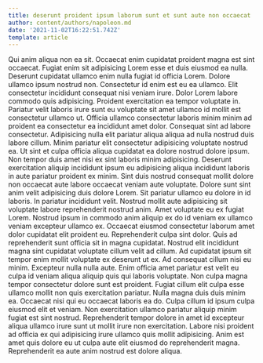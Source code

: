 ```yaml
---
title: deserunt proident ipsum laborum sunt et sunt aute non occaecat
author: content/authors/napoleon.md
date: '2021-11-02T16:22:51.742Z'
template: article
---
```


Qui anim aliqua non ea sit. Occaecat enim cupidatat proident magna est sint occaecat. Fugiat enim sit adipisicing Lorem esse et duis eiusmod ea nulla. Deserunt cupidatat ullamco enim nulla fugiat id officia Lorem.
Dolore ullamco ipsum nostrud non. Consectetur id enim est eu ea ullamco. Elit consectetur incididunt consequat nisi veniam irure. Dolor Lorem labore commodo quis adipisicing. Proident exercitation ea tempor voluptate in. Pariatur velit laboris irure sunt eu voluptate sit amet ullamco id mollit est consectetur ullamco ut.
Officia ullamco consectetur laboris minim minim ad proident ea consectetur ea incididunt amet dolor. Consequat sint ad labore consectetur. Adipisicing nulla elit pariatur aliqua aliqua ad nulla nostrud duis labore cillum. Minim pariatur elit consectetur adipisicing voluptate nostrud ea. Ut sint et culpa officia aliqua cupidatat ea dolore nostrud dolore ipsum. Non tempor duis amet nisi ex sint laboris minim adipisicing. Deserunt exercitation aliquip incididunt ipsum eu adipisicing aliqua incididunt laboris in aute pariatur proident ex minim.
Sint duis nostrud consequat mollit dolore non occaecat aute labore occaecat veniam aute voluptate. Dolore sunt sint anim velit adipisicing duis dolore Lorem. Sit pariatur ullamco eu dolore in id laboris. In pariatur incididunt velit. Nostrud mollit aute adipisicing sit voluptate labore reprehenderit nostrud anim. Amet voluptate eu ex fugiat Lorem. Nostrud ipsum in commodo anim aliquip ex do id veniam ex ullamco veniam excepteur ullamco ex.
Occaecat eiusmod consectetur laborum amet dolor cupidatat elit proident eu. Reprehenderit culpa sint dolor. Quis ad reprehenderit sunt officia sit in magna cupidatat. Nostrud elit incididunt magna sint cupidatat voluptate cillum velit ad cillum. Ad cupidatat ipsum sit tempor enim mollit voluptate ex deserunt ut ex. Ad consequat cillum nisi eu minim. Excepteur nulla nulla aute.
Enim officia amet pariatur est velit eu culpa id veniam aliqua aliquip quis qui laboris voluptate. Non culpa magna tempor consectetur dolore sunt est proident. Fugiat cillum elit culpa esse ullamco mollit non quis exercitation pariatur. Nulla magna duis duis minim ea. Occaecat nisi qui eu occaecat laboris ea do. Culpa cillum id ipsum culpa eiusmod elit et veniam.
Non exercitation ullamco pariatur aliquip minim fugiat est sint nostrud. Reprehenderit tempor dolore in amet id excepteur aliqua ullamco irure sunt ut mollit irure non exercitation. Labore nisi proident ad officia ex qui adipisicing irure ullamco quis mollit adipisicing. Anim est amet quis dolore eu ut culpa aute elit eiusmod do reprehenderit magna. Reprehenderit ea aute anim nostrud est dolore aliqua.
